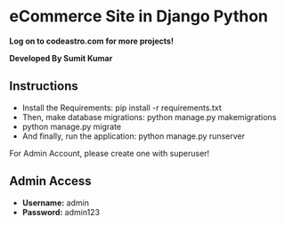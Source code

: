 # **eCommerce Site in Django Python**


**Log on to codeastro.com for more projects!**

**Developed By Sumit Kumar**

## **Instructions**
- Install the Requirements: pip install -r requirements.txt
- Then, make database migrations: python manage.py makemigrations
- python manage.py migrate
- And finally, run the application: python manage.py runserver

For Admin Account, please create one with superuser!


## Admin Access
- **Username:** admin
- **Password:** admin123